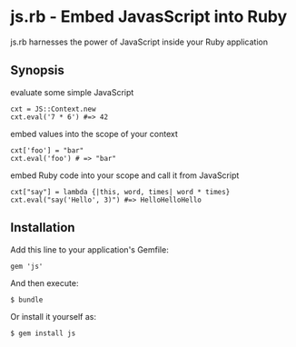 # js.rb - Embed JavasScript into Ruby

js.rb harnesses the power of JavaScript inside your Ruby application

## Synopsis

evaluate some simple JavaScript

    cxt = JS::Context.new
    cxt.eval('7 * 6') #=> 42

embed values into the scope of your context

    cxt['foo'] = "bar"
    cxt.eval('foo') # => "bar"

embed Ruby code into your scope and call it from JavaScript

    cxt["say"] = lambda {|this, word, times| word * times}
    cxt.eval("say('Hello', 3)") #=> HelloHelloHello

## Installation

Add this line to your application's Gemfile:

    gem 'js'

And then execute:

    $ bundle

Or install it yourself as:

    $ gem install js

